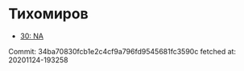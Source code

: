 # Тихомиров
- [30: NA](30.md)

Commit: 34ba70830fcb1e2c4cf9a796fd9545681fc3590c
 fetched at: 20201124-193258
